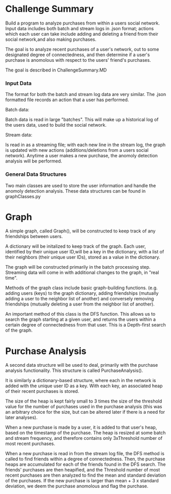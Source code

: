# Challenge Summary

Build a program to analyze purchases from within a users social network.
Input data includes both batch and stream logs in .json format; actions which each user can take include adding and deleting a friend from their social network,and also making purchases.


The goal is to analyze recent purchases of a user's network, out to some designated degree of connectedness, and then determine if a user's purchase is anomolous with respect to the users' friend's purchases.

The goal is described in ChallengeSummary.MD


### Input Data ###

The format for both the batch and stream log data are very similar. The .json formatted file
records an action that a user has performed. 

Batch data:

Batch data is read in large "batches". This will make up a historical log of the users data, used to build the social network.

Stream data:

Is read in as a streaming file; with each new line in the stream log, the graph is updated with new actions (additions/deletions from a users social network). Anytime a user makes a new purchase, the anomoly detection analysis will be performed.


### General Data Structures ###

Two main classes are used to store the user information and handle the anomoly detection analysis.
These data structures can be found in graphClasses.py 

# Graph

A simple graph, called Graph(), will be constructed to keep track of any friendships between users.

A dictionary will be initalized to keep track of the graph. Each user, identified by their unique user ID,will be a key in the dictionary, with a list of their neighbors (their unique user IDs), stored as a value in the dictionary.

The graph will be constructed primarily in the batch processing step. Streaming data will come in with additional changes to the graph, in "real time".

Methods of the graph class include basic graph-building functions. (e.g. adding users (keys) to the graph dictionary, adding friendships (mutually adding a user to the neighbor list of another) and conversely removing friendships (mutually deleting a user from the neighbor list of another).

An important method of this class is the DFS function. This allows us to search the graph starting at a given user, and returns the users within a certain degree of connectedness from that user.
This is a Depth-first search of the graph.


# Purchase Analysis

A second data structure will be used to deal, primarily with the purchase analysis functionality.
This structure is called PurchaseAnalysis().

It is similarly a dictionary-based structure, where each in the network is added with the unique user ID as a key. With each key, an associated heap of their recent purchases is stored. 

The size of the heap is kept fairly small to 3 times the size of the threshold value for the number of purchases used in the purchase analysis (this was an arbitrary choice for the size, but can be altered later if there is a need for later analyses).

When a new purchase is made by a user, it is added to that user's heap, based on the timestamp of the purchase. The heap is resized at some batch and stream frequency, and therefore contains only 3xThreshold number of most recent purchases.

When a new purchase is read in from the stream log file, the DFS method is called to find friends within a degree of connectedness. Then, the purchase heaps are accumulated for each of the friends found in the DFS search. The friends' purchases are then heapified, and the Threshold number of most recent purchases are then analyzed to find the mean and standard deviation of the purchases. If the new purchase is larger than  mean + 3 x standard deviation, we deem the purchase anomolous and flag the purchase.












